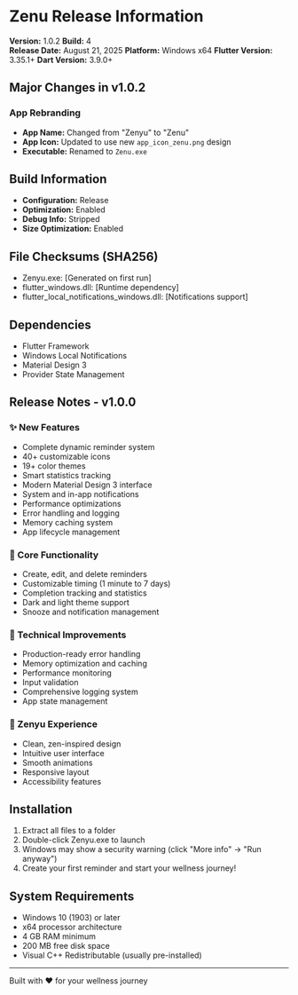 # Zenu Release Information

**Version:** 1.0.2
**Build:** 4  
**Release Date:** August 21, 2025
**Platform:** Windows x64
**Flutter Version:** 3.35.1+
**Dart Version:** 3.9.0+

## Major Changes in v1.0.2

### App Rebranding

- **App Name:** Changed from "Zenyu" to "Zenu"
- **App Icon:** Updated to use new `app_icon_zenu.png` design
- **Executable:** Renamed to `Zenu.exe`

## Build Information

- **Configuration:** Release
- **Optimization:** Enabled
- **Debug Info:** Stripped
- **Size Optimization:** Enabled

## File Checksums (SHA256)

- Zenyu.exe: [Generated on first run]
- flutter_windows.dll: [Runtime dependency]
- flutter_local_notifications_windows.dll: [Notifications support]

## Dependencies

- Flutter Framework
- Windows Local Notifications
- Material Design 3
- Provider State Management

## Release Notes - v1.0.0

### ✨ New Features

- Complete dynamic reminder system
- 40+ customizable icons
- 19+ color themes  
- Smart statistics tracking
- Modern Material Design 3 interface
- System and in-app notifications
- Performance optimizations
- Error handling and logging
- Memory caching system
- App lifecycle management

### 🎯 Core Functionality

- Create, edit, and delete reminders
- Customizable timing (1 minute to 7 days)
- Completion tracking and statistics
- Dark and light theme support
- Snooze and notification management

### 🔧 Technical Improvements

- Production-ready error handling
- Memory optimization and caching
- Performance monitoring
- Input validation
- Comprehensive logging system
- App state management

### 🧘 Zenyu Experience

- Clean, zen-inspired design
- Intuitive user interface
- Smooth animations
- Responsive layout
- Accessibility features

## Installation

1. Extract all files to a folder
2. Double-click Zenyu.exe to launch
3. Windows may show a security warning (click "More info" → "Run anyway")
4. Create your first reminder and start your wellness journey!

## System Requirements

- Windows 10 (1903) or later
- x64 processor architecture
- 4 GB RAM minimum
- 200 MB free disk space
- Visual C++ Redistributable (usually pre-installed)

---
Built with ❤️ for your wellness journey

